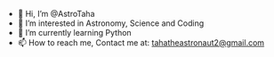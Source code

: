 - 👋 Hi, I’m @AstroTaha
- 👀 I’m interested in Astronomy, Science and Coding
- 🌱 I’m currently learning Python
- 📫 How to reach me, Contact me at: tahatheastronaut2@gmail.com
